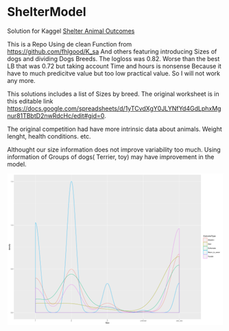 # ShelterModel
Solution for Kaggel [Shelter Animal Outcomes](https://www.kaggle.com/c/shelter-animal-outcomes)

This is a Repo Using de clean Function from https://github.com/fhlgood/K_sa And others featuring introducing Sizes of dogs and dividing Dogs Breeds. The logloss was 0.82. Worse than the best LB that was 0.72 but taking account Time and hours is nonsense Because it have to much predicitve value but too low practical value. So I will not work any more.

This solutions includes a list of Sizes by breed.  The original worksheet is in this editable link https://docs.google.com/spreadsheets/d/1yTCvdXgY0JLYNfYd4GdLphxMgnur81TBbtD2nwRdcHc/edit#gid=0. 

The original competition had have more intrinsic data about animals. Weight lenght, health conditions. etc.


Althought our size information does not improve variability too much. Using information of Groups of dogs( Terrier, toy) may have improvement in the model.

![Sizes](https://raw.githubusercontent.com/oristides/ShelterModel/master/plot_Size_png.png)



